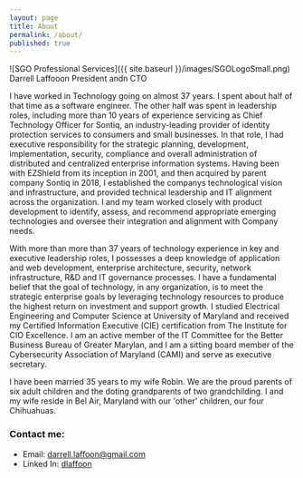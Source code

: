 ```yaml
---
layout: page
title: About
permalink: /about/
published: true
---
```


![SGO Professional Services]({{ site.baseurl }}/images/SGOLogoSmall.png)
Darrell Laffooon
President andn CTO

I have worked in Technology going on almost 37 years. I spent about half of that time as a software engineer. The other half was spent in leadership roles, including more than 10 years of experience servicing as Chief Technology Officer for Sontiq, an industry-leading provider of identity protection services to consumers and small businesses. In that role, I had executive responsibility for the strategic planning, development, implementation, security, compliance and overall administration of distributed and centralized enterprise information systems. Having been with EZShield from its inception in 2001, and then acquired by parent company Sontiq in 2018, I established the companys technological vision and infrastructure, and provided technical leadership and IT alignment across the organization. I and my team worked closely with product development to identify, assess, and recommend appropriate emerging technologies and oversee their integration and alignment with Company needs.

With more than more than 37 years of technology experience in key and executive leadership roles, I possesses a deep knowledge of application and web development, enterprise architecture, security, network infrastructure, R&D and IT governance processes. I have a fundamental belief that the goal of technology, in any organization, is to meet the strategic enterprise goals by leveraging technology resources to produce the highest return on investment and support growth. I studied Electrical Engineering and Computer Science at University of Maryland and received my Certified Information Executive (CIE) certification from The Institute for CIO Excellence. I am an active member of the IT Committee for the Better Business Bureau of Greater Marylan, and I am a sitting board member of the Cybersecurity Association of Maryland (CAMI) and serve as executive secretary.

I have been married 35 years to my wife Robin. We are the proud parents of six adult children and the doting grandparents of two grandchilding. I and my wife reside in Bel Air, Maryland with our 'other' children, our four Chihuahuas.


### Contact me:

- Email: [darrell.laffoon@gmail.com](mailto:darrell.laffoon+sgotech@gmail.com) 
- Linked In: [dlaffoon](https://www.linkedin.com/in/dlaffoon/)
